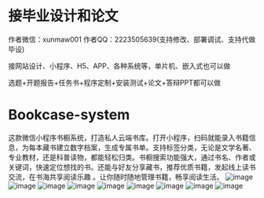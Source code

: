 # 接毕业设计和论文
作者微信：xunmaw001  作者QQ：2223505639(支持修改、部署调试、支持代做毕设)

接网站设计、小程序、H5、APP、各种系统等，单片机、嵌入式也可以做

选题+开题报告+任务书+程序定制+安装测试+论文+答辩PPT都可以做
# Bookcase-system
这款微信小程序书橱系统，打造私人云端书库。打开小程序，扫码就能录入书籍信息，为每本藏书建立数字档案，生成专属书单。支持标签分类，无论是文学名著、专业教材，还是科普读物，都能轻松归类。书橱搜索功能强大，通过书名、作者或关键词，快速定位想找的书。还能与好友分享藏书，推荐优质书籍，发起线上读书交流，在书海共享阅读乐趣 。让你随时随地管理书籍，畅享阅读生活。 
![image](https://github.com/user-attachments/assets/7c6af3fd-4dbe-4ed0-8715-ea0e92027557)
![image](https://github.com/user-attachments/assets/71855be5-e5a9-490a-96d8-392f41f6337f)
![image](https://github.com/user-attachments/assets/fdd3226b-0fa4-4e1b-aabf-8a6b953610f4)
![image](https://github.com/user-attachments/assets/bc33c714-37d7-42d9-98e1-a5381db6cd12)
![image](https://github.com/user-attachments/assets/10281d12-3523-4f84-9bd7-6fd0707c765c)
![image](https://github.com/user-attachments/assets/5ee380fe-3fb9-49d1-b7bf-7be8eececf18)
![image](https://github.com/user-attachments/assets/2e7c2e0e-77c3-40e6-87d5-35b289565e83)
![image](https://github.com/user-attachments/assets/ff53af96-06f6-4466-8355-7ef8978b4d68)
![image](https://github.com/user-attachments/assets/fe79537c-2bc7-4a36-a272-836ea1b23998)
